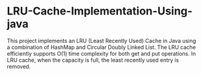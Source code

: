# LRU-Cache-Implementation-Using-java
This project implements an LRU (Least Recently Used) Cache in Java using a combination of HashMap and Circular Doubly Linked List. The LRU cache efficiently supports O(1) time complexity for both get and put operations. In LRU cache, when the capacity is full, the least recently used entry is removed.
